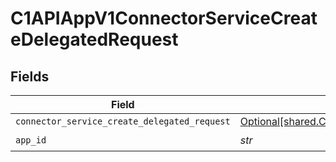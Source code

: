 # C1APIAppV1ConnectorServiceCreateDelegatedRequest


## Fields

| Field                                                                                                                    | Type                                                                                                                     | Required                                                                                                                 | Description                                                                                                              |
| ------------------------------------------------------------------------------------------------------------------------ | ------------------------------------------------------------------------------------------------------------------------ | ------------------------------------------------------------------------------------------------------------------------ | ------------------------------------------------------------------------------------------------------------------------ |
| `connector_service_create_delegated_request`                                                                             | [Optional[shared.ConnectorServiceCreateDelegatedRequest]](../../models/shared/connectorservicecreatedelegatedrequest.md) | :heavy_minus_sign:                                                                                                       | N/A                                                                                                                      |
| `app_id`                                                                                                                 | *str*                                                                                                                    | :heavy_check_mark:                                                                                                       | N/A                                                                                                                      |